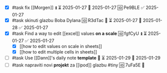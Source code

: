 - [x] #task fix [[Morgen]] ⏫ ⏳ 2025-01-27 📅 2025-01-27 🆔 Pe9BLE ✅ 2025-01-27
- [x] #task skinuti glazbu Boba Dylana 🆔 R3dTac 🔼 ⏳ 2025-01-27 📅 2025-01-28 ✅ 2025-01-27
- [x] #task Find a way to edit [[excel]] values **on a scale** 🆔 fgfCyU ⏫ ⏳ 2025-01-27 ✅ 2025-01-27
	- [x] [[how to edit values on scale in sheets]]
	- [x] [[how to edit multiple cells in sheets]]

- [ ] #task Use [[Dann]]'s daily note **template** 🔼 ⏳ 2025-01-29 📅 2025-01-29
- [ ] #task napraviti novi **projekt** za [[ipod]] glazbu #tiny 🆔 7uFa5E 🔼

